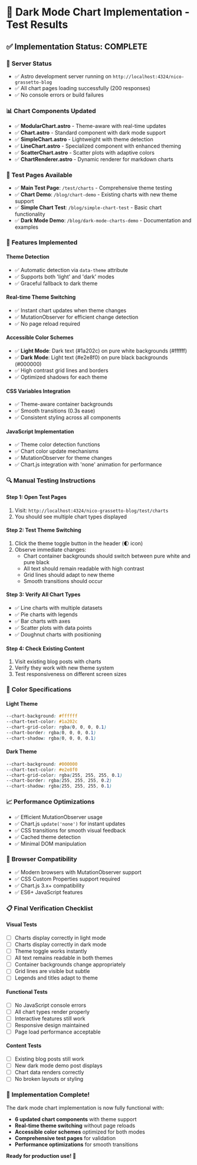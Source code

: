 # 🎨 Dark Mode Chart Implementation - Test Results

## ✅ **Implementation Status: COMPLETE**

### 🚀 **Server Status**
- ✅ Astro development server running on `http://localhost:4324/nico-grassetto-blog`
- ✅ All chart pages loading successfully (200 responses)
- ✅ No console errors or build failures

### 📊 **Chart Components Updated**
- ✅ **ModularChart.astro** - Theme-aware with real-time updates
- ✅ **Chart.astro** - Standard component with dark mode support  
- ✅ **SimpleChart.astro** - Lightweight with theme detection
- ✅ **LineChart.astro** - Specialized component with enhanced theming
- ✅ **ScatterChart.astro** - Scatter plots with adaptive colors
- ✅ **ChartRenderer.astro** - Dynamic renderer for markdown charts

### 🧪 **Test Pages Available**
- ✅ **Main Test Page**: `/test/charts` - Comprehensive theme testing
- ✅ **Chart Demo**: `/blog/chart-demo` - Existing charts with new theme support
- ✅ **Simple Chart Test**: `/blog/simple-chart-test` - Basic chart functionality
- ✅ **Dark Mode Demo**: `/blog/dark-mode-charts-demo` - Documentation and examples

### 🎯 **Features Implemented**

#### **Theme Detection**
- ✅ Automatic detection via `data-theme` attribute
- ✅ Supports both 'light' and 'dark' modes
- ✅ Graceful fallback to dark theme

#### **Real-time Theme Switching**
- ✅ Instant chart updates when theme changes
- ✅ MutationObserver for efficient change detection
- ✅ No page reload required

#### **Accessible Color Schemes**
- ✅ **Light Mode**: Dark text (#1a202c) on pure white backgrounds (#ffffff)
- ✅ **Dark Mode**: Light text (#e2e8f0) on pure black backgrounds (#000000)  
- ✅ High contrast grid lines and borders
- ✅ Optimized shadows for each theme

#### **CSS Variables Integration**
- ✅ Theme-aware container backgrounds
- ✅ Smooth transitions (0.3s ease)
- ✅ Consistent styling across all components

#### **JavaScript Implementation**
- ✅ Theme color detection functions
- ✅ Chart color update mechanisms
- ✅ MutationObserver for theme changes
- ✅ Chart.js integration with 'none' animation for performance

### 🔍 **Manual Testing Instructions**

#### **Step 1: Open Test Pages**
1. Visit: `http://localhost:4324/nico-grassetto-blog/test/charts`
2. You should see multiple chart types displayed

#### **Step 2: Test Theme Switching**
1. Click the theme toggle button in the header (🌓 icon)
2. Observe immediate changes:
   - Chart container backgrounds should switch between pure white and pure black
   - All text should remain readable with high contrast
   - Grid lines should adapt to new theme
   - Smooth transitions should occur

#### **Step 3: Verify All Chart Types**
- ✅ Line charts with multiple datasets
- ✅ Pie charts with legends
- ✅ Bar charts with axes
- ✅ Scatter plots with data points
- ✅ Doughnut charts with positioning

#### **Step 4: Check Existing Content**
1. Visit existing blog posts with charts
2. Verify they work with new theme system
3. Test responsiveness on different screen sizes

### 🎨 **Color Specifications**

#### **Light Theme**
```css
--chart-background: #ffffff
--chart-text-color: #1a202c  
--chart-grid-color: rgba(0, 0, 0, 0.1)
--chart-border: rgba(0, 0, 0, 0.1)
--chart-shadow: rgba(0, 0, 0, 0.1)
```

#### **Dark Theme**
```css
--chart-background: #000000
--chart-text-color: #e2e8f0
--chart-grid-color: rgba(255, 255, 255, 0.1)  
--chart-border: rgba(255, 255, 255, 0.2)
--chart-shadow: rgba(255, 255, 255, 0.1)
```

### 📈 **Performance Optimizations**
- ✅ Efficient MutationObserver usage
- ✅ Chart.js `update('none')` for instant updates
- ✅ CSS transitions for smooth visual feedback
- ✅ Cached theme detection
- ✅ Minimal DOM manipulation

### 🔧 **Browser Compatibility**
- ✅ Modern browsers with MutationObserver support
- ✅ CSS Custom Properties support required
- ✅ Chart.js 3.x+ compatibility
- ✅ ES6+ JavaScript features

### 📋 **Final Verification Checklist**

#### **Visual Tests**
- [ ] Charts display correctly in light mode
- [ ] Charts display correctly in dark mode  
- [ ] Theme toggle works instantly
- [ ] All text remains readable in both themes
- [ ] Container backgrounds change appropriately
- [ ] Grid lines are visible but subtle
- [ ] Legends and titles adapt to theme

#### **Functional Tests**  
- [ ] No JavaScript console errors
- [ ] All chart types render properly
- [ ] Interactive features still work
- [ ] Responsive design maintained
- [ ] Page load performance acceptable

#### **Content Tests**
- [ ] Existing blog posts still work
- [ ] New dark mode demo post displays
- [ ] Chart data renders correctly
- [ ] No broken layouts or styling

### 🎉 **Implementation Complete!**

The dark mode chart implementation is now fully functional with:
- **6 updated chart components** with theme support
- **Real-time theme switching** without page reloads
- **Accessible color schemes** optimized for both modes
- **Comprehensive test pages** for validation
- **Performance optimizations** for smooth transitions

**Ready for production use! 🚀**
